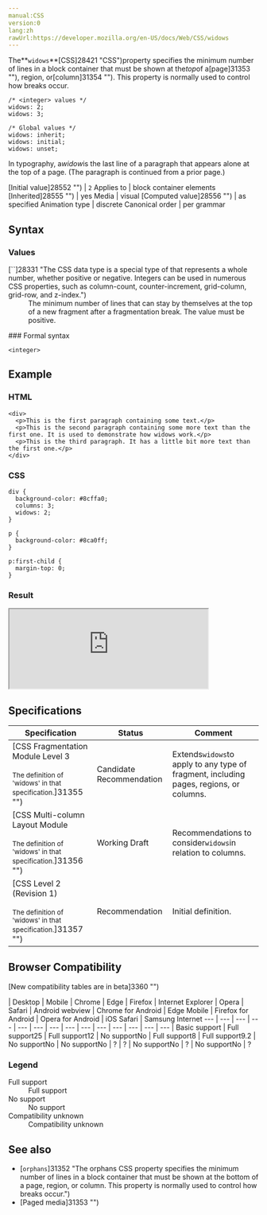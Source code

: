 ```yaml
---
manual:CSS
version:0
lang:zh
rawUrl:https://developer.mozilla.org/en-US/docs/Web/CSS/widows
---
```






The**`widows`**[CSS]28421 "CSS")property specifies the minimum number of lines in a block container that must be shown at the*top*of a[page]31353 ""), region, or[column]31354 ""). This property is normally used to control how breaks occur.


```
/* <integer> values */
widows: 2;
widows: 3;

/* Global values */
widows: inherit;
widows: initial;
widows: unset;
```


In typography, a*widow*is the last line of a paragraph that appears alone at the top of a page. (The paragraph is continued from a prior page.)



[Initial value]28552 "") | `2` 
Applies to | block container elements 
[Inherited]28555 "") | yes 
Media | visual 
[Computed value]28556 "") | as specified 
Animation type | discrete 
Canonical order | per grammar 


## Syntax<a name="Syntax"></a>

### Values<a name="Values"></a>
<dl><dt id=''>[`<integer>`]28331 "The <integer> CSS data type is a special type of <number> that represents a whole number, whether positive or negative. Integers can be used in numerous CSS properties, such as column-count, counter-increment, grid-column, grid-row, and z-index.")</dt><dd>The minimum number of lines that can stay by themselves at the top of a new fragment after a fragmentation break. The value must be positive.</dd></dl>
### Formal syntax<a name="Formal_syntax"></a>

```
<integer>
```

## Example<a name="Example"></a>

### HTML<a name="HTML"></a>

```
<div>
  <p>This is the first paragraph containing some text.</p>
  <p>This is the second paragraph containing some more text than the first one. It is used to demonstrate how widows work.</p>
  <p>This is the third paragraph. It has a little bit more text than the first one.</p>
</div>
```

### CSS<a name="CSS"></a>

```
div {
  background-color: #8cffa0;
  columns: 3;
  widows: 2;
}

p {
  background-color: #8ca0ff;
}

p:first-child {
  margin-top: 0;
} 

```

### Result<a name="Result"></a>


<iframe src='https://mdn.mozillademos.org/en-US/docs/Web/CSS/widows$samples/Example?revision=1349968' width='400' height='160'></iframe>



## Specifications<a name="Specifications"></a>

Specification | Status | Comment 
 ---  |  ---  |  ---  | 
[CSS Fragmentation Module Level 3<br></br><small>The definition of &#39;widows&#39; in that specification.</small>]31355 "") | Candidate Recommendation | Extends`widows`to apply to any type of fragment, including pages, regions, or columns. 
[CSS Multi-column Layout Module<br></br><small>The definition of &#39;widows&#39; in that specification.</small>]31356 "") | Working Draft | Recommendations to consider`widows`in relation to columns. 
[CSS Level 2 (Revision 1)<br></br><small>The definition of &#39;widows&#39; in that specification.</small>]31357 "") | Recommendation | Initial definition. 


## Browser Compatibility<a name="Browser_Compatibility"></a>
[New compatibility tables are in beta<i></i>]3360 "")

 | <abbr>Desktop<i></i></abbr> | <abbr>Mobile<i></i></abbr> 
 | <abbr>Chrome<i></i></abbr> | <abbr>Edge<i></i></abbr> | <abbr>Firefox<i></i></abbr> | <abbr>Internet Explorer<i></i></abbr> | <abbr>Opera<i></i></abbr> | <abbr>Safari<i></i></abbr> | <abbr>Android webview<i></i></abbr> | <abbr>Chrome for Android<i></i></abbr> | <abbr>Edge Mobile<i></i></abbr> | <abbr>Firefox for Android<i></i></abbr> | <abbr>Opera for Android<i></i></abbr> | <abbr>iOS Safari<i></i></abbr> | <abbr>Samsung Internet<i></i></abbr> 
 ---  |  ---  |  ---  |  ---  |  ---  |  ---  |  ---  |  ---  |  ---  |  ---  |  ---  |  ---  |  ---  |  ---  | 
Basic support | <abbr>Full support</abbr>25 | <abbr>Full support</abbr>12 | <abbr>No support</abbr>No | <abbr>Full support</abbr>8 | <abbr>Full support</abbr>9.2 | <abbr>No support</abbr>No | <abbr>No support</abbr>No | <abbr>?</abbr> | <abbr>?</abbr> | <abbr>No support</abbr>No | <abbr>?</abbr> | <abbr>No support</abbr>No | <abbr>?</abbr> 


### Legend<a name="Legend"></a>
<dl><dt id=''><abbr>Full support</abbr></dt><dd>Full support</dd><dt id=''><abbr>No support</abbr></dt><dd>No support</dd><dt id=''><abbr>Compatibility unknown</abbr></dt><dd>Compatibility unknown</dd></dl>


## See also<a name="See_also"></a>

* [`orphans`]31352 "The orphans CSS property specifies the minimum number of lines in a block container that must be shown at the bottom of a page, region, or column. This property is normally used to control how breaks occur.")
* [Paged media]31353 "")



